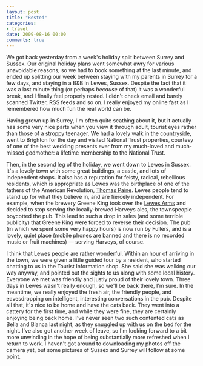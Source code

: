 ```yaml
---
layout: post
title: "Rested"
categories:
- travel
date: 2009-08-16 00:00
comments: true
---
```


<p>We got back yesterday from a week's holiday split between Surrey and Sussex. Our original holiday plans went somewhat awry for various unavoidable reasons, so we had to book something at the last minute, and ended up splitting our week between staying with my parents in Surrey for a few days, and staying in a B&amp;B in Lewes, Sussex. Despite the fact that it was a last minute thing (or perhaps <em>because</em> of that) it was a wonderful break, and I finally feel properly rested. I didn't check email and barely scanned Twitter, RSS feeds and so on. I really enjoyed my online fast as I remembered how much fun the real world can be.</p>

<p>Having grown up in Surrey, I'm often quite scathing about it, but it actually has some very nice parts when you view it through adult, tourist eyes rather than those of a stroppy teenager. We had a lovely walk in the countryside, went to Brighton for the day and visited National Trust properties, courtesy of one of the best wedding presents ever from my much-loved and much-missed godmother: a lifetime membership to the National Trust.</p>

<p>Then, in the second leg of the holiday, we went down to Lewes in Sussex. It's a lovely town with some great buildings, a castle, and lots of independent shops. It also has a reputation for feisty, radical, rebellious residents, which is appropriate as Lewes was the birthplace of one of the fathers of the American Revolution, <a href="http://en.wikipedia.org/wiki/Tom_Paine">Thomas Paine</a>. Lewes people tend to stand up for what they believe in, and are fiercely independent. For example, when the brewery Greene King took over the <a href="http://en.wikipedia.org/wiki/Lewes_Arms">Lewes Arms</a> and decided to stop serving the locally-brewed Harveys ales, the townspeople boycotted the pub. This lead to such a drop in sales (and some terrible publicity) that Greene King were forced to reverse their decision. The pub (in which we spent some very happy hours) is now run by Fullers, and is a lovely, quiet place (mobile phones are banned and there is no recorded music or fruit machines) &mdash; serving Harveys, of course.</p>

<p>I think that Lewes people are rather wonderful. Within an hour of arriving in the town, we were given a little guided tour by a resident, who started chatting to us in the Tourist Information shop. She said she was walking our way anyway, and pointed out the sights to us along with some local history. Everyone we met was friendly and justly proud of their lovely town. Three days in Lewes wasn't really enough, so we'll be back there, I'm sure. In the meantime, we really enjoyed the fresh air, the friendly people, and eavesdropping on intelligent, interesting conversations in the pub. Despite all that, it's nice to be home and have the cats back. They went into a cattery for the first time, and while they were fine, they are certainly enjoying being back home. I've never seen two such contented cats as Bella and Bianca last night, as they snuggled up with us on the bed for the night. I've also got another week of leave, so I'm looking forward to a bit more unwinding in the hope of being substantially more refreshed when I return to work. I haven't got around to downloading my photos off the camera yet, but some pictures of Sussex and Surrey will follow at some point.</p>


